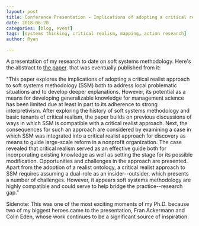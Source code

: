 ```yaml
---
layout: post
title: Conference Presentation - Implications of adopting a critical realist approach for soft systems methodology
date: 2018-06-20
categories: [blog, event]
tags: [systems thinking, critical realism, mapping, action research]
author: Ryan

---
```



A presentation of my research to date on soft systems methodology. Here's the abstract to <a href="https://www.researchgate.net/publication/327161662_Elaborating_a_Critical_Realist_Approach_to_Soft_Systems_Methodology">the paper</a>. that was eventually published from it:

"This paper explores the implications of adopting a critical realist approach to soft systems methodology (SSM) both to address local problematic situations and to develop deeper explanations. However, its potential as a means for developing generalizable knowledge for management science has been limited due at least in part to its adherence to strong interpretivism. After exploring the history of soft systems methodology and basic tenants of critical realism, the paper builds on previous discussions of ways in which SSM is compatible with a critical realist approach. Next, the consequences for such an approach are considered by examining a case in which SSM was integrated into a critical realist approach for discovery as means to guide large-scale reform in a nonprofit organization. The case revealed that critical realism served as an effective guide both for incorporating existing knowledge as well as setting the stage for its possible modification. Opportunities and challenges in the approach are presented. Apart from the adoption of a realist ontology, a critical realist approach to SSM requires assuming a dual-role as an insider--outsider, which presents a number of challenges. However, it appears soft systems methodology are highly compatible and could serve to help bridge the practice--research gap."

Sidenote: This was one of the most exciting moments of my Ph.D. because two of my biggest heroes came to the presentation, Fran Ackermann and Colin Eden, whose work continues to be a significant source of inspiration.
